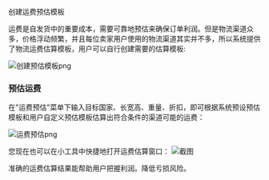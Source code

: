 创建运费预估模板

运费是自发货中的重要成本，需要可靠地预估来确保订单利润。但是物流渠道众多，价格浮动频繁，并且每位卖家用户使用的物流渠道其实并不多，所以系统提供了物流运费估算模板，用户可以自行创建需要的估算模板:

![创建预估模板png](https://oss.yboom.cn/resource/guide-doc/image-20220226165324458.png)

### 预估运费

在"运费预估"菜单下输入目标国家、长宽高、重量、折扣，即可根据系统预设预估模板和用户自定义预估模板估算出符合条件的渠道可能的运费：

![运费预估png](https://oss.yboom.cn/resource/guide-doc/1090344d3ecb4b09621a6cf39508b78e.png)

您现在也可以在小工具中快捷地打开运费估算窗口：
![截图](https://oss.yboom.cn/resource/guide-doc/b4cbce1df3a60588f89a78ca91ab51f1.png)

准确的运费估算结果能帮助用户把握利润。降低亏损风险。